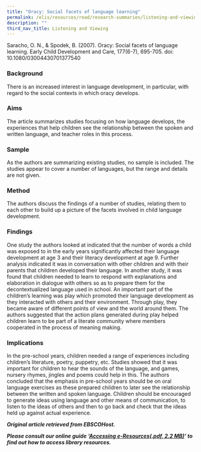 ```yaml
---
title: "Oracy: Social facets of language learning"
permalink: /elis/resources/read/research-summaries/listening-and-viewing/oracy-and-language-learning/
description: ""
third_nav_title: Listening and Viewing
---
```

Saracho, O. N., & Spodek, B. (2007). Oracy: Social facets of language learning. Early Child Development and Care, 177(6-7), 695-705. doi: 10.1080/03004430701377540

### Background

There is an increased interest in language development, in particular, with regard to the social contexts in which oracy develops.

### Aims

The article summarizes studies focusing on how language develops, the experiences that help children see the relationship between the spoken and written language, and teacher roles in this process.

### Sample

As the authors are summarizing existing studies, no sample is included. The studies appear to cover a number of languages, but the range and details are not given.

### Method

The authors discuss the findings of a number of studies, relating them to each other to build up a picture of the facets involved in child language development.

### Findings

One study the authors looked at indicated that the number of words a child was exposed to in the early years significantly affected their language development at age 3 and their literacy development at age 9. Further analysis indicated it was in conversation with other children and with their parents that children developed their language. In another study, it was found that children needed to learn to respond with explanations and elaboration in dialogue with others so as to prepare them for the decontextualized language used in school. An important part of the children’s learning was play which promoted their language development as they interacted with others and their environment. Through play, they became aware of different points of view and the world around them. The authors suggested that the action plans generated during play helped children learn to be part of a literate community where members cooperated in the process of meaning making.

### Implications

In the pre-school years, children needed a range of experiences including children’s literature, poetry, puppetry, etc. Studies showed that it was important for children to hear the sounds of the language, and games, nursery rhymes, jingles and poems could help in this. The authors concluded that the emphasis in pre-school years should be on oral language exercises as these prepared children to later see the relationship between the written and spoken language. Children should be encouraged to generate ideas using language and other means of communication, to listen to the ideas of others and then to go back and check that the ideas held up against actual experience.

_**Original article retrieved from EBSCOHost.**_  

**_Please consult our online guide ‘[Accessing e-Resources(.pdf, 2.2 MB)](https://academyofsingaporeteachers-moe-edu-sg-admin.cwp.sg/elis/resources/read/research-summaries/listening-and-viewing/18e45074-6b1b-4ac7-811f-1a8da16c4f81 "Accessing e-Resources")’ to find out how to access library resources._**